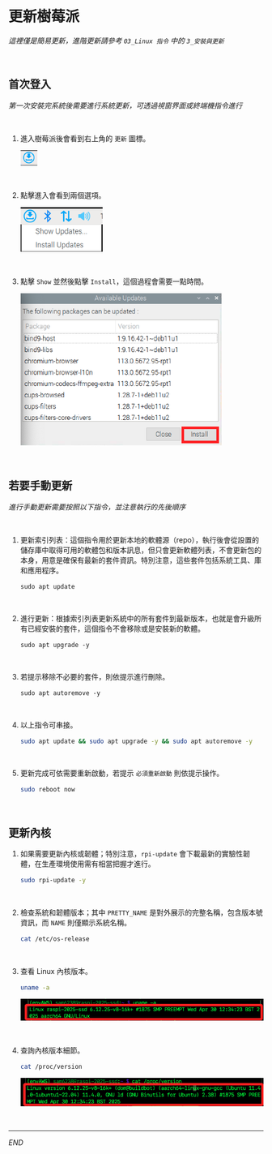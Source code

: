# 更新樹莓派

_這裡僅是簡易更新，進階更新請參考 `03_Linux 指令` 中的 `3_安裝與更新`_

<br>

## 首次登入

_第一次安裝完系統後需要進行系統更新，可透過視窗界面或終端機指令進行_

<br>

1. 進入樹莓派後會看到右上角的 `更新` 圖標。

   ![](images/img_201.png)

<br>

2. 點擊進入會看到兩個選項。

   ![](images/img_202.png)
   
<br>

3. 點擊 `Show` 並然後點擊 `Install`，這個過程會需要一點時間。

   ![](images/img_203.png)

<br>

## 若要手動更新

_進行手動更新需要按照以下指令，並注意執行的先後順序_

<br>

1. 更新索引列表：這個指令用於更新本地的軟體源（repo），執行後會從設置的儲存庫中取得可用的軟體包和版本訊息，但只會更新軟體列表，不會更新包的本身，用意是確保有最新的套件資訊。特別注意，這些套件包括系統工具、庫和應用程序。

   ```
   sudo apt update
   ```

<br>

2. 進行更新：根據索引列表更新系統中的所有套件到最新版本，也就是會升級所有已經安裝的套件，這個指令不會移除或是安裝新的軟體。

   ```
   sudo apt upgrade -y
   ```

<br>

3. 若提示移除不必要的套件，則依提示進行刪除。

   ```
   sudo apt autoremove -y
   ```

<br>

4. 以上指令可串接。

   ```bash
   sudo apt update && sudo apt upgrade -y && sudo apt autoremove -y
   ```

<br>

5. 更新完成可依需要重新啟動，若提示 `必須重新啟動` 則依提示操作。

   ```bash
   sudo reboot now
   ```

<br>

## 更新內核

1. 如果需要更新內核或韌體；特別注意，`rpi-update` 會下載最新的實驗性韌體，在生產環境使用需有相當把握才進行。

   ```bash
   sudo rpi-update -y
   ```

<br>

2. 檢查系統和韌體版本；其中 `PRETTY_NAME` 是對外展示的完整名稱，包含版本號資訊，而 `NAME` 則僅顯示系統名稱。

   ```bash
   cat /etc/os-release
   ```

<br>

3. 查看 Linux 內核版本。

   ```bash
   uname -a
   ```

   ![](images/img_112.png)

<br>

4. 查詢內核版本細節。

   ```bash
   cat /proc/version
   ```

   ![](images/img_113.png)

<br>

___

_END_
